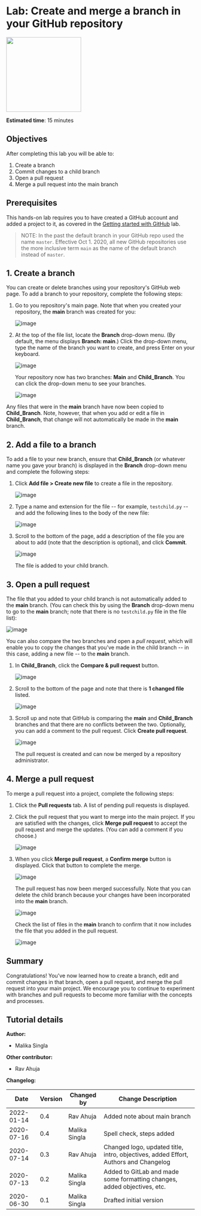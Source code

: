 # Lab: Create and merge a branch in your GitHub repository

<img src="https://cf-courses-data.s3.us.cloud-object-storage.appdomain.cloud/IBMDeveloperSkillsNetwork-CD0101EN-SkillsNetwork/labs/GitHubLabs/images/IDSNlogo.png" width="200" height="200">

**Estimated time**: 15 minutes

## Objectives

After completing this lab you will be able to:

1.  Create a branch
2.  Commit changes to a child branch
3.  Open a pull request
4.  Merge a pull request into the main branch

## Prerequisites

This hands-on lab requires you to have created a GitHub account and added a project to it, as covered in the [Getting started with GitHub](GitHub1\_Getting_Started.md.html) lab.

> NOTE: In the past the default branch in your GitHub repo used the name `master`. Effective Oct 1. 2020, all new GitHub repositories use the more inclusive term `main` as the name of the default branch instead of `master`.

## 1. Create a branch

You can create or delete branches using your repository's GitHub web page. To add a branch to your repository, complete the following steps:

1.  Go to you repository's main page. Note that when you created your repository, the **main** branch was created for you:

    ![image](https://cf-courses-data.s3.us.cloud-object-storage.appdomain.cloud/IBM-DS0105EN-Coursera/labs/GitHub/images/Check_Repo.png "Check Repo")

2.  At the top of the file list, locate the **Branch** drop-down menu. (By default, the menu displays **Branch: main**.) Click the drop-down menu, type the name of the branch you want to create, and press Enter on your keyboard.

    ![image](https://cf-courses-data.s3.us.cloud-object-storage.appdomain.cloud/IBM-DS0105EN-Coursera/labs/GitHub/images/Enter_branch_name.png "Enter_branch_name")

    Your repository now has two branches: **Main** and **Child_Branch**. You can click the drop-down menu to see your branches.

    ![image](https://cf-courses-data.s3.us.cloud-object-storage.appdomain.cloud/IBM-DS0105EN-Coursera/labs/GitHub/images/Branch_number_changed.png "Branch_number_changed")

Any files that were in the **main** branch have now been copied to **Child_Branch**. Note, however, that when you add or edit a file in **Child_Branch**, that change will not automatically be made in the **main** branch.

## 2. Add a file to a branch

To add a file to your new branch, ensure that **Child_Branch** (or whatever name you gave your branch) is displayed in the **Branch** drop-down menu and complete the following steps:

1.  Click **Add file > Create new file** to create a file in the repository.

    ![image](https://cf-courses-data.s3.us.cloud-object-storage.appdomain.cloud/IBM-DS0105EN-Coursera/labs/GitHub/images/Create_file_branch.png "Create_file_branch")

2.  Type a name and extension for the file -- for example, `testchild.py` -- and add the following lines to the body of the new file:

    ![image](https://cf-courses-data.s3.us.cloud-object-storage.appdomain.cloud/IBM-DS0105EN-Coursera/labs/GitHub/images/Add_content_branch.png "Add_content_branch")

3.  Scroll to the bottom of the page, add a description of the file you are about to add (note that the description is optional), and click **Commit**.

    ![image](https://cf-courses-data.s3.us.cloud-object-storage.appdomain.cloud/IBM-DS0105EN-Coursera/labs/GitHub/images/Commit_branch_file.png "Commit_branch_file")

    The file is added to your child branch.

## 3. Open a pull request

The file that you added to your child branch is not automatically added to the **main** branch. (You can check this by using the **Branch** drop-down menu to go to the **main** branch; note that there is no `testchild.py` file in the file list):

![image](https://cf-courses-data.s3.us.cloud-object-storage.appdomain.cloud/IBM-DS0105EN-Coursera/labs/GitHub/images/Master_check.png "Master_check")

You can also compare the two branches and open a *pull request*, which will enable you to copy the changes that you've made in the child branch -- in this case, adding a new file -- to the **main** branch.

1.  In **Child_Branch**, click the **Compare & pull request** button.

    ![image](https://cf-courses-data.s3.us.cloud-object-storage.appdomain.cloud/IBM-DS0105EN-Coursera/labs/GitHub/images/Compare_Pull.png "Compare_Pull")

2.  Scroll to the bottom of the page and note that there is **1 changed file** listed.

    ![image](https://cf-courses-data.s3.us.cloud-object-storage.appdomain.cloud/IBM-DS0105EN-Coursera/labs/GitHub/images/File_Changed.png "File_Changed")

3.  Scroll up and note that GitHub is comparing the **main** and **Child_Branch** branches and that there are no conflicts between the two. Optionally, you can add a comment to the pull request. Click **Create pull request**.

    ![image](https://cf-courses-data.s3.us.cloud-object-storage.appdomain.cloud/IBM-DS0105EN-Coursera/labs/GitHub/images/Create_Pull_Request.png "Create_Pull_Request")

    The pull request is created and can now be merged by a repository administrator.

## 4. Merge a pull request

To merge a pull request into a project, complete the following steps:

1.  Click the **Pull requests** tab. A list of pending pull requests is displayed.

2.  Click the pull request that you want to merge into the main project. If you are satisfied with the changes, click **Merge pull request** to accept the pull request and merge the updates. (You can add a comment if you choose.)

    ![image](https://cf-courses-data.s3.us.cloud-object-storage.appdomain.cloud/IBM-DS0105EN-Coursera/labs/GitHub/images/Merge_Request.png "Merge_Request")

3.  When you click **Merge pull request**, a **Confirm merge** button is displayed. Click that button to complete the merge.

    ![image](https://cf-courses-data.s3.us.cloud-object-storage.appdomain.cloud/IBM-DS0105EN-Coursera/labs/GitHub/images/Confirm_Merge.png "Confirm_Merge")

    The pull request has now been merged successfully. Note that you can delete the child branch because your changes have been incorporated into the **main** branch.

    ![image](https://cf-courses-data.s3.us.cloud-object-storage.appdomain.cloud/IBM-DS0105EN-Coursera/labs/GitHub/images/Merge_Success.png "Merge_Success")

    Check the list of files in the **main** branch to confirm that it now includes the file that you added in the pull request.

    ![image](https://cf-courses-data.s3.us.cloud-object-storage.appdomain.cloud/IBM-DS0105EN-Coursera/labs/GitHub/images/File_Add_Master.png "File_Add_Master")

## Summary

Congratulations! You've now learned how to create a branch, edit and commit  changes in that branch, open a pull request, and merge the pull request into your main project. We encourage you to continue to experiment with branches and pull requests to become more familiar with the concepts and processes.

## Tutorial details

**Author:**

*   Malika Singla

**Other contributor:**

*   Rav Ahuja

**Changelog:**

| Date       | Version | Changed by    | Change Description                                                                  |
| ---------- | ------- | ------------- | ----------------------------------------------------------------------------------- |
| 2022-01-14 | 0.4     | Rav Ahuja     | Added note about main branch                                                        |
| 2020-07-16 | 0.4     | Malika Singla | Spell check, steps added                                                            |
| 2020-07-14 | 0.3     | Rav Ahuja     | Changed logo, updated title, intro, objectives, added Effort, Authors and Changelog |
| 2020-07-13 | 0.2     | Malika Singla | Added to GitLab and made some formatting changes, added objectives, etc.            |
| 2020-06-30 | 0.1     | Malika Singla | Drafted initial version                                                             |
